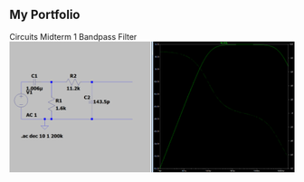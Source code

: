 ## My Portfolio

Circuits Midterm 1 Bandpass Filter
![image of bandpass filter](/docs/assets/BPF.png)
